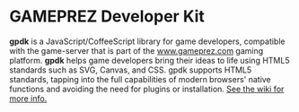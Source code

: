 # GAMEPREZ Developer Kit


**gpdk** is a JavaScript/CoffeeScript library for game developers, compatible with the game-server that is part of the www.gameprez.com gaming platform. 
**gpdk** helps game developers bring their ideas to life using HTML5 standards such as SVG, Canvas, and CSS. 
gpdk supports HTML5 standards, tapping into the full capabilities of modern browsers' native functions and avoiding the need for plugins or installation.
[See the wiki for more info.](https://github.com/gameprez/gpdk/wiki)